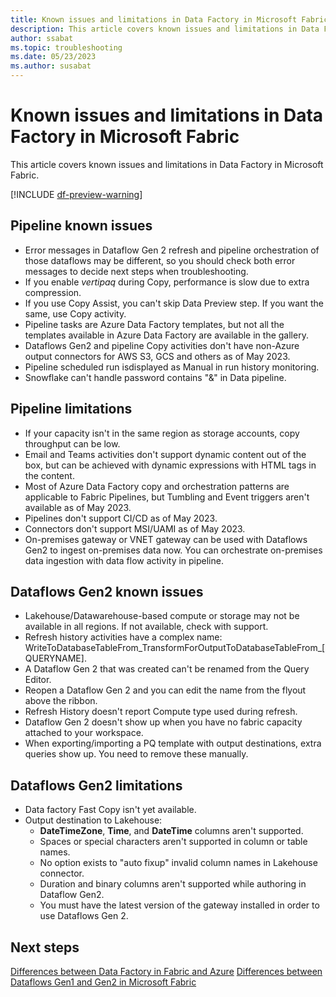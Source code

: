 ```yaml
---
title: Known issues and limitations in Data Factory in Microsoft Fabric.
description: This article covers known issues and limitations in Data Factory in Microsoft Fabric.
author: ssabat
ms.topic: troubleshooting
ms.date: 05/23/2023
ms.author: susabat
---
```


# Known issues and limitations in Data Factory in Microsoft Fabric

This article covers known issues and limitations in Data Factory in Microsoft Fabric.

[!INCLUDE [df-preview-warning](includes/data-factory-preview-warning.md)]

## Pipeline known issues

- Error messages in Dataflow Gen 2 refresh and pipeline orchestration of those dataflows may be different, so you should  check both error messages to decide next steps when troubleshooting.
- If you enable *vertipaq* during Copy, performance is slow due to extra compression.
- If you use Copy Assist, you can't skip Data Preview step. If you want the same, use Copy activity.
- Pipeline tasks are Azure Data Factory templates, but not all the templates available in Azure Data Factory are available in the gallery.
- Dataflows Gen2 and pipeline Copy activities don't have non-Azure output connectors for AWS S3, GCS and others as of May 2023.
- Pipeline scheduled run isdisplayed as Manual in run history monitoring.
- Snowflake can't handle password contains \"&\" in Data pipeline.

## Pipeline limitations

- If your capacity isn't in the same region as storage accounts, copy throughput can be low.
- Email and Teams activities don't support dynamic content out of the box, but can be achieved with dynamic expressions with HTML tags in the content.
- Most of Azure Data Factory copy and orchestration patterns are applicable to Fabric Pipelines, but Tumbling and Event triggers aren't available as of May 2023.
- Pipelines don't support CI/CD as of May 2023.
- Connectors don't support MSI/UAMI as of May 2023.
- On-premises gateway or VNET gateway can be used with Dataflows Gen2 to ingest on-premises data now. You can orchestrate on-premises data ingestion with data flow activity in pipeline.

## Dataflows Gen2 known issues

- Lakehouse/Datawarehouse-based compute or storage may not be available in all regions. If not available, check with  support.
- Refresh history activities have a complex name: WriteToDatabaseTableFrom_TransformForOutputToDatabaseTableFrom\_\[QUERYNAME\].
- A Dataflow Gen 2 that was created can't be renamed from the Query Editor.
- Reopen a Dataflow Gen 2 and you can edit the name from the flyout above the ribbon.
- Refresh History doesn't report Compute type used during refresh.
- Dataflow Gen 2 doesn't show up when you have no fabric capacity attached to your workspace.
- When exporting/importing a PQ template with output destinations, extra queries show up. You need to remove these manually.

## Dataflows Gen2 limitations

- Data factory Fast Copy isn't yet available.
- Output destination to Lakehouse:
  - **DateTimeZone**, **Time**, and **DateTime** columns aren't supported.
  - Spaces or special characters aren't supported in column or table names.
  - No option exists to "auto fixup" invalid column names in Lakehouse connector.
  - Duration and binary columns aren't supported while authoring in Dataflow Gen2.
  - You must have the latest version of the gateway installed in order to use Dataflows Gen 2.
  
## Next steps

[Differences between Data Factory in Fabric and Azure](compare-fabric-data-factory-and-azure-data-factory.md)
[Differences between Dataflows Gen1 and Gen2 in Microsoft Fabric](dataflows-gen2-overview.md)